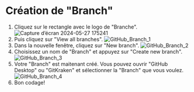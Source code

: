 # Création de "Branch"

 1. Cliquez sur le rectangle avec le logo de "Branche". ![Capture d’écran 2024-05-27 175241](https://github.com/Jabooby/CCI_UdeS/assets/65316204/b434f53a-df29-4a8b-91c6-b60f7273cbcf)
 2. Puis cliquez sur "View all branches".
![GitHub_Branch_1](https://github.com/Jabooby/CCI_UdeS/assets/65316204/60706d51-6bc1-44d7-ba83-e021fd353509)
 3. Dans la nouvelle fenêtre, cliquez sur "New branch".
![GitHub_Branch_2](https://github.com/Jabooby/CCI_UdeS/assets/65316204/ed83c985-1dba-4618-a93f-0c81822944fb)
 4. Choisissez un nom de "Branch" et appuyez sur "Create new branch".
![GitHub_Branch_3](https://github.com/Jabooby/CCI_UdeS/assets/65316204/02f42aac-8532-4f34-9bc9-2b7283c47363)
 5. Votre "Branch" est maitenant créé. Vous pouvez ouvrir "GitHub Desktop" ou "GitKraken" et sélectionner la "Branch" que vous voulez.
![GitHub_Branch_4](https://github.com/Jabooby/CCI_UdeS/assets/65316204/58e98586-f1ce-4383-8c1e-f2e5884fa124)
 6. Bon codage!
